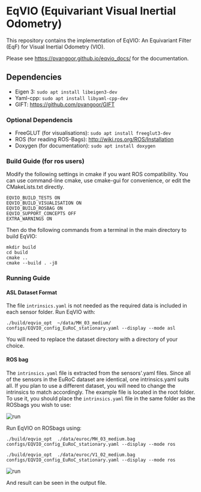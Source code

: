 # EqVIO (Equivariant Visual Inertial Odometry)

This repository contains the implementation of EqVIO: An Equivariant Filter (EqF) for Visual Inertial Odometry (VIO).

Please see https://pvangoor.github.io/eqvio_docs/ for the documentation.

## Dependencies

- Eigen 3: `sudo apt install libeigen3-dev`
- Yaml-cpp: `sudo apt install libyaml-cpp-dev`
- GIFT: https://github.com/pvangoor/GIFT

### Optional Dependencis

- FreeGLUT (for visualisations): `sudo apt install freeglut3-dev`
- ROS (for reading ROS-Bags): http://wiki.ros.org/ROS/Installation
- Doxygen (for documentation): `sudo apt install doxygen`

### Build Guide (for ros users)

Modify the following settings in cmake if you want ROS compatibility.
You can use command-line cmake, use cmake-gui for convenience, or edit the CMakeLists.txt directly.

```
EQVIO_BUILD_TESTS ON
EQVIO_BUILD_VISUALISATION ON
EQVIO_BUILD_ROSBAG ON
EQVIO_SUPPORT_CONCEPTS OFF
EXTRA_WARNINGS ON
```

Then do the following commands from a terminal in the main directory to build EqVIO:

```
mkdir build
cd build
cmake ..  
cmake --build . -j8
```

### Running Guide

#### ASL Dataset Format

The file `intrinsics.yaml` is not needed as the required data is included in each sensor folder. Run EqVIO with:

```
./build/eqvio_opt  ~/data/MH_03_medium/ configs/EQVIO_config_EuRoC_stationary.yaml --display --mode asl
```

You will need to replace the dataset directory with a directory of your choice.


#### ROS bag

The `intrinsics.yaml` file is extracted from the sensors'.yaml files.
Since all of the sensors in the EuRoC dataset are identical, one intrinsics.yaml suits all.
If you plan to use a different dataset, you will need to change the intrinsics to match accordingly.
The example file is located in the root folder.
To use it, you should place the `intrinsics.yaml` file in the same folder as the ROSbags you wish to use:

![run](docs/intrin.png)

Run EqVIO on ROSbags using:

```
./build/eqvio_opt  ./data/euroc/MH_03_medium.bag configs/EQVIO_config_EuRoC_stationary.yaml --display --mode ros

./build/eqvio_opt  ./data/euroc/V1_02_medium.bag configs/EQVIO_config_EuRoC_stationary.yaml --display --mode ros
```

![run](docs/run.png)

And result can be seen in the output file.
  
